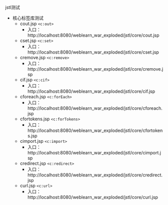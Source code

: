 jstl测试

- 核心标签库测试
    - cout.jsp `<c:out>`
        - 入口：http://localhost:8080/weblearn_war_exploded/jstl/core/cout.jsp
    - cset.jsp `<c:set>`
        - 入口：http://localhost:8080/weblearn_war_exploded/jstl/core/cset.jsp
    - cremove.jsp `<c:remove>`
        - 入口：http://localhost:8080/weblearn_war_exploded/jstl/core/cremove.jsp
    - cif.jsp `<c:cif>`
        - 入口：http://localhost:8080/weblearn_war_exploded/jstl/core/cif.jsp
    - cforeach.jsp `<c:forEach>`
        - 入口：http://localhost:8080/weblearn_war_exploded/jstl/core/cforeach.jsp
    - cfortokens.jsp `<c:forTokens>`
        - 入口：http://localhost:8080/weblearn_war_exploded/jstl/core/cfortokens.jsp
    - cimport.jsp `<c:import>`
        - 入口：http://localhost:8080/weblearn_war_exploded/jstl/core/cimport.jsp
    - credirect.jsp `<c:redirect>`
        - 入口：http://localhost:8080/weblearn_war_exploded/jstl/core/credirect.jsp
    - curl.jsp `<c:url>`
        - 入口：http://localhost:8080/weblearn_war_exploded/jstl/core/curl.jsp